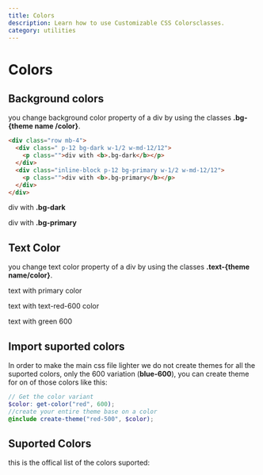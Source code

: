 ```yaml
---
title: Colors
description: Learn how to use Customizable CSS Colorsclasses.
category: utilities
---
```


# Colors

## Background colors

you change background color property of a div by using the classes **.bg-{theme name /color}**.

```html
<div class="row mb-4">
  <div class=" p-12 bg-dark w-1/2 w-md-12/12">
    <p class="">div with <b>.bg-dark</b></p>
  </div>
  <div class="inline-block p-12 bg-primary w-1/2 w-md-12/12">
    <p class="">div with <b>.bg-primary</b></p>
  </div>
</div>
```

<div class="row my-4">
                        <div class=" p-12 bg-dark w-1/2 w-md-12/12">
                            <p class="">
                                div with <b>.bg-dark</b>
                            </p>
                        </div>
                        <div class="inline-block p-12 bg-primary w-1/2 w-md-12/12">
                            <p class="">
                                div with <b>.bg-primary</b>
                            </p>
                        </div>
                    </div>

## Text Color

you change text color property of a div by using the classes **.text-{theme name/color}**.

<div class="b p-4 mb-4">
                        <p class="text-primary ">
                            text with primary color
                        </p>
                        <p class="text-red-600 ">
                            text with text-red-600 color
                        </p>
                        <p class="text-green-600">
                            text with green 600
                        </p>
                    </div>

## Import suported colors

In order to make the main css file lighter we do not create themes for all the suported colors, only the 600 variation (**blue-600**), you can create theme for on of those colors like this:

```scss
// Get the color variant
$color: get-color("red", 600);
//create your entire theme base on a color
@include create-theme("red-500", $color); 
```

## Suported Colors

this is the offical list of the colors suported:
